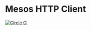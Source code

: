 # Mesos HTTP Client 

[![Circle CI](https://circleci.com/gh/treadstone90/mesos-scala-client.png?circle-token=:circle-token)](https://circleci.com/gh/treadstone90/mesos-scala-client.png?circle-token=:circle-token)
